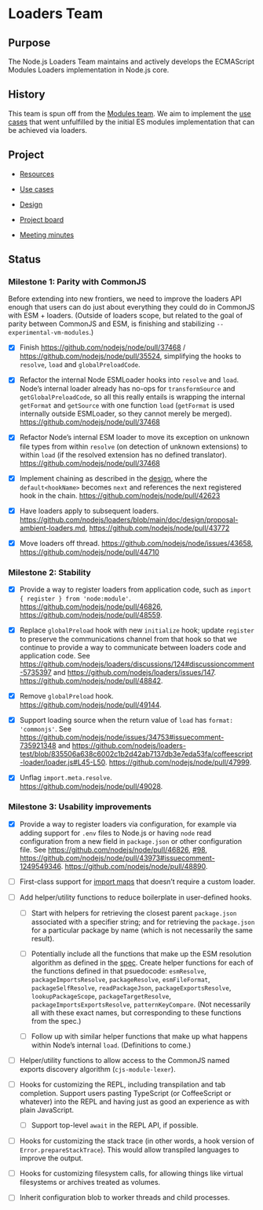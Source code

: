 # Loaders Team

## Purpose

The Node.js Loaders Team maintains and actively develops the ECMAScript Modules Loaders implementation in Node.js core.

## History

This team is spun off from the [Modules team](https://github.com/nodejs/modules). We aim to implement the [use cases](https://github.com/nodejs/modules/blob/main/doc/use-cases.md) that went unfulfilled by the initial ES modules implementation that can be achieved via loaders.

## Project

- [Resources](doc/resources.md)

- [Use cases](./doc/use-cases.md)

- [Design](./doc/design/overview.md)

- [Project board](https://github.com/nodejs/node/projects/17)

- [Meeting minutes](./doc/meetings)

## Status

### Milestone 1: Parity with CommonJS

Before extending into new frontiers, we need to improve the loaders API enough that users can do just about everything they could do in CommonJS with ESM + loaders. (Outside of loaders scope, but related to the goal of parity between CommonJS and ESM, is finishing and stabilizing `--experimental-vm-modules`.)

- [x] Finish https://github.com/nodejs/node/pull/37468 / https://github.com/nodejs/node/pull/35524, simplifying the hooks to `resolve`, `load` and `globalPreloadCode`.

- [x] Refactor the internal Node ESMLoader hooks into `resolve` and `load`. Node’s internal loader already has no-ops for `transformSource` and `getGlobalPreloadCode`, so all this really entails is wrapping the internal `getFormat` and `getSource` with one function `load` (`getFormat` is used internally outside ESMLoader, so they cannot merely be merged). https://github.com/nodejs/node/pull/37468

- [x] Refactor Node’s internal ESM loader to move its exception on unknown file types from within `resolve` (on detection of unknown extensions) to within `load` (if the resolved extension has no defined translator). https://github.com/nodejs/node/pull/37468

- [x] Implement chaining as described in the [design](doc/design/proposal-chaining-middleware.md), where the `default<hookName>` becomes `next` and references the next registered hook in the chain. https://github.com/nodejs/node/pull/42623

- [x] Have loaders apply to subsequent loaders. https://github.com/nodejs/loaders/blob/main/doc/design/proposal-ambient-loaders.md, https://github.com/nodejs/node/pull/43772

- [x] Move loaders off thread. https://github.com/nodejs/node/issues/43658, https://github.com/nodejs/node/pull/44710

### Milestone 2: Stability

- [x] Provide a way to register loaders from application code, such as `import { register } from 'node:module'`. https://github.com/nodejs/node/pull/46826, https://github.com/nodejs/node/pull/48559.

- [x] Replace `globalPreload` hook with new `initialize` hook; update `register` to preserve the communications channel from that hook so that we continue to provide a way to communicate between loaders code and application code. See https://github.com/nodejs/loaders/discussions/124#discussioncomment-5735397 and https://github.com/nodejs/loaders/issues/147. https://github.com/nodejs/node/pull/48842.

- [x] Remove `globalPreload` hook. https://github.com/nodejs/node/pull/49144.

- [x] Support loading source when the return value of `load` has `format: 'commonjs'`. See https://github.com/nodejs/node/issues/34753#issuecomment-735921348 and https://github.com/nodejs/loaders-test/blob/835506a638c6002c1b2d42ab7137db3e7eda53fa/coffeescript-loader/loader.js#L45-L50. https://github.com/nodejs/node/pull/47999.

- [x] Unflag `import.meta.resolve`. https://github.com/nodejs/node/pull/49028.

### Milestone 3: Usability improvements

- [x] Provide a way to register loaders via configuration, for example via adding support for `.env` files to Node.js or having `node` read configuration from a new field in `package.json` or other configuration file. See https://github.com/nodejs/node/pull/46826, [#98](https://github.com/nodejs/loaders/issues/98), https://github.com/nodejs/node/pull/43973#issuecomment-1249549346. https://github.com/nodejs/node/pull/48890.

- [ ] First-class support for [import maps](https://github.com/WICG/import-maps) that doesn’t require a custom loader.

- [ ] Add helper/utility functions to reduce boilerplate in user-defined hooks.

   - [ ] Start with helpers for retrieving the closest parent `package.json` associated with a specifier string; and for retrieving the `package.json` for a particular package by name (which is not necessarily the same result).

   - [ ] Potentially include all the functions that make up the ESM resolution algorithm as defined in the [spec](https://nodejs.org/api/esm.html#resolver-algorithm-specification). Create helper functions for each of the functions defined in that psuedocode: `esmResolve`, `packageImportsResolve`, `packageResolve`, `esmFileFormat`, `packageSelfResolve`, `readPackageJson`, `packageExportsResolve`, `lookupPackageScope`, `packageTargetResolve`, `packageImportsExportsResolve`, `patternKeyCompare`. (Not necessarily all with these exact names, but corresponding to these functions from the spec.)

   - [ ] Follow up with similar helper functions that make up what happens within Node’s internal `load`. (Definitions to come.)

- [ ] Helper/utility functions to allow access to the CommonJS named exports discovery algorithm (`cjs-module-lexer`).

- [ ] Hooks for customizing the REPL, including transpilation and tab completion. Support users pasting TypeScript (or CoffeeScript or whatever) into the REPL and having just as good an experience as with plain JavaScript.

   - [ ] Support top-level `await` in the REPL API, if possible.

- [ ] Hooks for customizing the stack trace (in other words, a hook version of `Error.prepareStackTrace`). This would allow transpiled languages to improve the output.

- [ ] Hooks for customizing filesystem calls, for allowing things like virtual filesystems or archives treated as volumes.

- [ ] Inherit configuration blob to worker threads and child processes.

